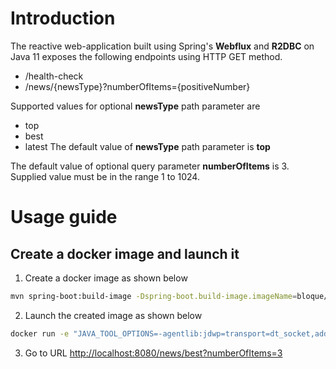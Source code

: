 # Introduction

The reactive web-application built using Spring's **Webflux** and **R2DBC** on Java 11 exposes the following endpoints using HTTP GET method. 

 - /health-check
 - /news/{newsType}?numberOfItems={positiveNumber}

Supported values for optional **newsType** path parameter are 
 * top
 * best
 * latest
The default value of **newsType** path parameter is **top**

The default value of optional query parameter **numberOfItems** is 3. Supplied value must be in the range 1 to 1024. 


# Usage guide


 ## Create a docker image and launch it
 
1. Create a docker image as shown below 

```bash
mvn spring-boot:build-image -Dspring-boot.build-image.imageName=bloque/reactive-hacker-news:1
```

2. Launch the created image as shown below 
 
 ```bash
docker run -e "JAVA_TOOL_OPTIONS=-agentlib:jdwp=transport=dt_socket,address=5005,server=y,suspend=n" -p 8080:8080 -p 5005:5005 -it bloque/reactive-hacker-news:1
```

3. Go to URL <http://localhost:8080/news/best?numberOfItems=3>
